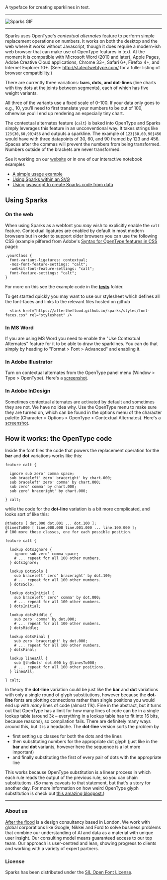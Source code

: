 A typeface for creating sparklines in text.

<div>
  <hr class="no-top-border">
  <img class="full-width" src="https://aftertheflood.com/wp-content/uploads/2018/01/spark-typing-v2.gif" alt="Sparks GIF" />
  <hr class="no-top-border">
</div>

Sparks uses OpenType's *contextual alternates* feature to perform simple replacement operations on numbers. It works on both the desktop and the web where it works without Javascript, though it does require a modern-ish web browser that can make use of OpenType features in text. At the moment it is compatible with Microsoft Word (2010 and later), Apple Pages, Adobe Creative Cloud applications, Chrome 33+, Safari 6+, Firefox 4+, and Internet Explorer 10+. (See: http://stateofwebtype.com/ for a fuller listing of browser compatibility.)

There are currently three variations: **bars, dots, and dot-lines** (line charts with tiny dots at the joints between segments), each of which has five weight variants.

All three of the variants use a fixed scale of 0–100. If your data only goes to e.g., 10, you'll need to first translate your numbers to be out of 100, otherwise you'll end up rendering an especially tiny chart.

The contextual alternates feature (`calt`) is baked into OpenType and Sparks simply leverages this feature in an unconventional way. It takes strings like `123{30,60,90}456` and outputs a sparkline. The example of `123{30,60,90}456` would have with three datapoints of 30, 60, and 90 framed by 123 and 456. Spaces after the commas will prevent the numbers from being transformed. Numbers outside of the brackets are never transformed.

See it working on our [website](http://aftertheflood.com/projects/sparks) or in one of our interactive notebook examples

 * <a href="https://beta.observablehq.com/@tomgp/after-the-flood-i-sparks-i-typeface">A simple usage example</a>
 * <a href="https://beta.observablehq.com/@tomgp/sparks-in-an-svg">Using Sparks within an SVG</a>
 * <a href="https://beta.observablehq.com/@tomgp/sparks-with-live-data">Using javascript to create Sparks code from data</a>

## Using Sparks

### On the web

When using Sparks as a webfont you *may* wish to explicitly enable the `calt` feature. Contextual ligatures are enabled by default in most modern browsers but in order to support older browsers you can use the following CSS (example pilfered from Adobe's [Syntax for OpenType features in CSS](https://helpx.adobe.com/typekit/using/open-type-syntax.html#calt) page):

```
.yourClass {
  font-variant-ligatures: contextual;
  -moz-font-feature-settings: "calt";
  -webkit-font-feature-settings: "calt";
  font-feature-settings: "calt";
}
```

For more on this see the example code in the [**tests**](https://github.com/aftertheflood/sparks/tree/master/tests) folder.

To get started quickly you may want to use our stylesheet which defines all the font-faces and links to the relevant files hosted on github
```
  <link href="https://aftertheflood.github.io/sparks/styles/font-faces.css" rel="stylesheet" />
```

### In MS Word

If you are using MS Word you need to enable the "Use Contextual Alternates" feature for it to be able to draw the sparklines. You can do that simply by heading to "Format > Font > Advanced" and enabling it.

### In Adobe Illustrator

Turn on contextual alternates from the OpenType panel menu (Window > Type > OpenType). Here's a [screenshot](https://user-images.githubusercontent.com/771600/30393566-7ebc3a96-98b8-11e7-9b18-34cf6b1550c4.png).

### In Adobe InDesign

Sometimes contextual alternates are activated by default and sometimes they are not. We have no idea why. Use the OpenType menu to make sure they are turned on, which can be found in the options menu of the character palette (Character > Options > OpenType > Contextual Alternates). Here's a [screenshot](https://github.com/aftertheflood/sparks/documentation/indesign-contextual-alternates.png).


## How it works: the OpenType code

Inside the font files the code that powers the replacement operation for the **bar** and **dot** variations works like this:

```
feature calt {

  ignore sub zero' comma space;
  sub braceleft' zero' braceright' by chart.000;
  sub braceleft' zero' comma' by chart.000;
  sub zero' comma' by chart.000;
  sub zero' braceright' by chart.000;

} calt;

```

while the code for the **dot-line** variation is a bit more complicated, and looks sort of like this:

```
@theDots [ dot.000 dot.001 ... dot.100 ];
@linesTo000 [ line.000.000 line.001.000 ... line.100.000 ];
# 100 more those classes, one for each possible position.

feature calt {

  lookup dotsIgnore {
    ignore sub zero' comma space;
    # ... repeat for all 100 other numbers.
  } dotsIgnore;

  lookup DotsSolo {
    sub braceleft' zero' braceright' by dot.100;
    # ... repeat for all 100 other numbers.
  } dotsSolo;

  lookup dotsInitial {
    sub braceleft' zero' comma' by dot.000;
    # ... repeat for all 100 other numbers.
  } dotsInitial;

  lookup dotsMiddle {
    sub zero' comma' by dot.000;
    # ... repeat for all 100 other numbers.
  } dotsMiddle;

  lookup dotsFinal {
    sub zero' braceright' by dot.000;
    # ... repeat for all 100 other numbers.
  } dotsFinal;

  lookup linesAll {
    sub @theDots' dot.000 by @linesTo000;
    # ... repeat for all 100 other positions.
  } linesAll;

} calt;

```

In theory the **dot-line** variation could be just like the **bar** and **dot** variations with only a single round of glyph substitutions, however because the **dot-line** fonts are plotting connections rather than single positions you would end up with *many* lines of code (almost 11k). Fine in the abstract, but it turns out that OpenType has a limit for how many lines of code can be in a single lookup table (around 3k – everything in a lookup table has to fit into 16 bits, because reasons), so compilation fails. There are definitely many ways around this, but it is a headache. The **dot-line** version sorts the problem by

- first setting up classes for both the dots and the lines
- then substituting numbers for the appropriate dot glyph (just like in the **bar** and **dot** variants, however here the sequence is a lot more important)
- and finally substituting the first of every pair of dots with the appropriate line

This works because OpenType substitution is a linear process in which each rule reads the output of the previous rule, so you can chain substitutions. (*So* many caveats to that statement, but that's a story for another day. For more information on how weird OpenType glyph substitution is check out [this amazing blogpost.](http://ansuz.sooke.bc.ca/entry/131))

---

### About us
[After the flood](http://aftertheflood.com/) is a design consultancy based in London. We work with global corporations like Google, Nikkei and Ford to solve business problems that combine our understanding of AI and data as a material with unique user insight. Our consulting model means guaranteed access to our top team. Our approach is user-centred and lean, showing progress to clients and working with a variety of expert partners.

### License
Sparks has been distributed under the [SIL Open Font License](https://github.com/aftertheflood/spark/blob/master/LICENSE).
